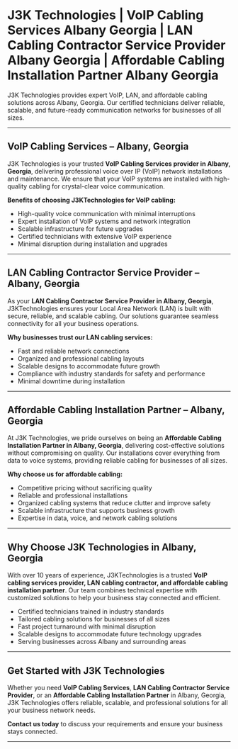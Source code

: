 # J3K Technologies | VoIP Cabling Services Albany Georgia | LAN Cabling Contractor Service Provider Albany Georgia | Affordable Cabling Installation Partner Albany Georgia

J3K Technologies provides expert VoIP, LAN, and affordable cabling solutions across Albany, Georgia. Our certified technicians deliver reliable, scalable, and future-ready communication networks for businesses of all sizes.

---

## VoIP Cabling Services – Albany, Georgia

J3K Technologies is your trusted **VoIP Cabling Services provider in Albany, Georgia**, delivering professional voice over IP (VoIP) network installations and maintenance. We ensure that your VoIP systems are installed with high-quality cabling for crystal-clear voice communication.

**Benefits of choosing J3KTechnologies for VoIP cabling:**

- High-quality voice communication with minimal interruptions  
- Expert installation of VoIP systems and network integration  
- Scalable infrastructure for future upgrades  
- Certified technicians with extensive VoIP experience  
- Minimal disruption during installation and upgrades  

---

## LAN Cabling Contractor Service Provider – Albany, Georgia

As your **LAN Cabling Contractor Service Provider in Albany, Georgia**, J3KTechnologies ensures your Local Area Network (LAN) is built with secure, reliable, and scalable cabling. Our solutions guarantee seamless connectivity for all your business operations.

**Why businesses trust our LAN cabling services:**

- Fast and reliable network connections  
- Organized and professional cabling layouts  
- Scalable designs to accommodate future growth  
- Compliance with industry standards for safety and performance  
- Minimal downtime during installation  

---

## Affordable Cabling Installation Partner – Albany, Georgia

At J3K Technologies, we pride ourselves on being an **Affordable Cabling Installation Partner in Albany, Georgia**, delivering cost-effective solutions without compromising on quality. Our installations cover everything from data to voice systems, providing reliable cabling for businesses of all sizes.

**Why choose us for affordable cabling:**

- Competitive pricing without sacrificing quality  
- Reliable and professional installations  
- Organized cabling systems that reduce clutter and improve safety  
- Scalable infrastructure that supports business growth  
- Expertise in data, voice, and network cabling solutions  

---

## Why Choose J3K Technologies in Albany, Georgia

With over 10 years of experience, J3KTechnologies is a trusted **VoIP cabling services provider, LAN cabling contractor, and affordable cabling installation partner**. Our team combines technical expertise with customized solutions to help your business stay connected and efficient.

- Certified technicians trained in industry standards  
- Tailored cabling solutions for businesses of all sizes  
- Fast project turnaround with minimal disruption  
- Scalable designs to accommodate future technology upgrades  
- Serving businesses across Albany and surrounding areas  

---

## Get Started with J3K Technologies

Whether you need **VoIP Cabling Services**, **LAN Cabling Contractor Service Provider**, or an **Affordable Cabling Installation Partner** in Albany, Georgia, J3K Technologies offers reliable, scalable, and professional solutions for all your business network needs.

**Contact us today** to discuss your requirements and ensure your business stays connected.

---
